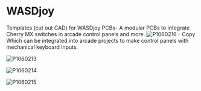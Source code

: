 # WASDjoy
Templates (cut out CAD) for WASDjoy PCBs- A modular PCBs to integrate Cherry MX switches in arcade control panels and more.
![P1060216 - Copy](https://user-images.githubusercontent.com/68818321/209394644-e0b0fc8c-8c98-4e2f-b742-8d4e5091004b.JPG)
 Which can be integrated into arcade projects to make control panels with mechanical keyboard inputs. 
 
 ![P1060213](https://user-images.githubusercontent.com/68818321/209394701-dad6787e-0f9e-4911-8a2e-900fde6151c2.JPG)

![P1060214](https://user-images.githubusercontent.com/68818321/209394713-09cba347-9930-4faa-bd35-13a46fd01ccd.JPG)

![P1060215](https://user-images.githubusercontent.com/68818321/209394719-bdc007ac-1bde-47d0-8115-51f250044ba5.JPG)
